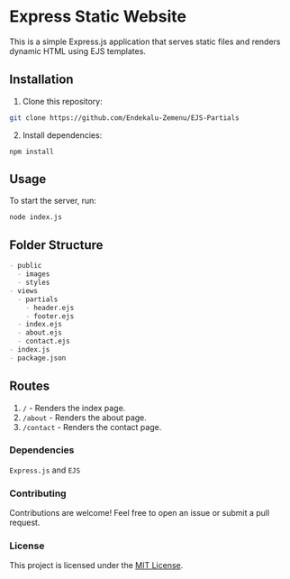 # Express Static Website

This is a simple Express.js application that serves static files and renders dynamic HTML using EJS templates.

## Installation

1. Clone this repository:

```bash
git clone https://github.com/Endekalu-Zemenu/EJS-Partials
```
2. Install dependencies:
```npm
npm install
```
## Usage
To start the server, run:
```node
node index.js
```
## Folder Structure
```markdown
- public
  - images
  - styles
- views
  - partials
    - header.ejs
    - footer.ejs
  - index.ejs
  - about.ejs
  - contact.ejs
- index.js
- package.json
```
## Routes
1. `/` - Renders the index page.
2. `/about` - Renders the about page.
3. `/contact` - Renders the contact page.
### Dependencies
`Express.js` and `EJS`
### Contributing
Contributions are welcome! Feel free to open an issue or submit a pull request.
### License
This project is licensed under the [MIT License](https://opensource.org/licenses/MIT).
